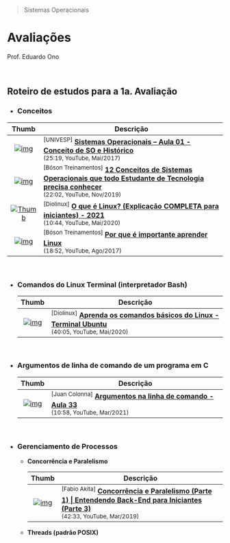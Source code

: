 > Sistemas Operacionais

# Avaliações

Prof. Eduardo Ono

<br>

## Roteiro de estudos para a 1a. Avaliação

* ### Conceitos

| Thumb | Descrição |
| :-: | --- |
| [![img](https://img.youtube.com/vi/CCHZ_06DoEA/default.jpg)](https://www.youtube.com/watch?v=CCHZ_06DoEA "Sistemas Operacionais – Aula 01 - Conceito de SO e Histórico") | <sup>[UNIVESP]</sup> [__Sistemas Operacionais – Aula 01 - Conceito de SO e Histórico__](https://www.youtube.com/watch?v=CCHZ_06DoEA) <br> <small>(25:19, YouTube, Mai/2017)</small>
| [![img](https://img.youtube.com/vi/T7lCM3l7vAQ/default.jpg)](https://www.youtube.com/watch?v=T7lCM3l7vAQ "12 Conceitos de Sistemas Operacionais que todo Estudante de Tecnologia precisa conhecer") | <sup>[Bóson Treinamentos]</sup> [__12 Conceitos de Sistemas Operacionais que todo Estudante de Tecnologia precisa conhecer__](https://www.youtube.com/watch?v=T7lCM3l7vAQ) <br> <small>(22:02, YouTube, Nov/2019)</small>
| [![Thumb](https://img.youtube.com/vi/K05CssAbQgo/default.jpg)](https://www.youtube.com/watch?v=K05CssAbQgo "O que é Linux? (Explicação COMPLETA para iniciantes) - 2021") | <sup>[Diolinux]</sup> [__O que é Linux? (Explicação COMPLETA para iniciantes) - 2021__](https://www.youtube.com/watch?v=K05CssAbQgo) <br> <small>(10:44, YouTube, Mai/2020)</small>
| [![img](https://img.youtube.com/vi/UsHiWIgxj2M/default.jpg)](https://www.youtube.com/watch?v=UsHiWIgxj2M "Por que é importante aprender Linux") | <sup>[Bóson Treinamentos]</sup> [__Por que é importante aprender Linux__](https://www.youtube.com/watch?v=UsHiWIgxj2M) <br> <small>(18:52, YouTube, Ago/2017)</small>

<br>

* ### Comandos do Linux Terminal (interpretador Bash)

  | Thumb | Descrição |
  | :-: | --- |
  | [![img](https://img.youtube.com/vi/JEhVB4VHsTI/default.jpg)](https://www.youtube.com/watch?v=JEhVB4VHsTI "Aprenda os comandos básicos do Linux - Terminal Ubuntu") | <sup>[Diolinux]</sup> [__Aprenda os comandos básicos do Linux - Terminal Ubuntu__](https://www.youtube.com/watch?v=JEhVB4VHsTI) <br> <small>(40:05, YouTube, Mai/2020)</small>

<br>

* ### Argumentos de linha de comando de um programa em C

  | Thumb | Descrição |
  | :-: | --- |
  | [![img](https://img.youtube.com/vi/y_VPAVOhzzY/default.jpg)](https://www.youtube.com/watch?v=y_VPAVOhzzY "Argumentos na linha de comando - Aula 33") | <sup>[Juan Colonna]</sup> [__Argumentos na linha de comando - Aula 33__](https://www.youtube.com/watch?v=y_VPAVOhzzY) <br> <small>(10:58, YouTube, Mar/2021)</small>

<br>

* ### Gerenciamento de Processos

  * <strong>Concorrência e Paralelismo</strong>

    | Thumb | Descrição |
    | :-: | --- |
    | [![img](https://img.youtube.com/vi/cx1ULv4wYxM/default.jpg)](https://www.youtube.com/watch?v=cx1ULv4wYxM "Concorrência e Paralelismo (Parte 1) \| Entendendo Back-End para Iniciantes (Parte 3)") | <sup>[Fabio Akita]</sup> [__Concorrência e Paralelismo (Parte 1) \| Entendendo Back-End para Iniciantes (Parte 3)__](https://www.youtube.com/watch?v=cx1ULv4wYxM) <br> <small>(42:33, YouTube, Mar/2019)</small>

  * <strong>Threads (padrão POSIX)<strong>

<br>
